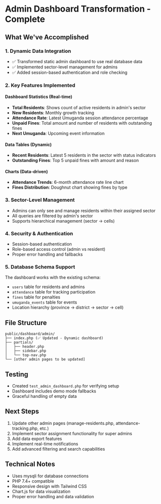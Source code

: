 # Admin Dashboard Transformation - Complete

## What We've Accomplished

### 1. **Dynamic Data Integration**

- ✅ Transformed static admin dashboard to use real database data
- ✅ Implemented sector-level management for admins
- ✅ Added session-based authentication and role checking

### 2. **Key Features Implemented**

#### **Dashboard Statistics (Real-time)**

- **Total Residents**: Shows count of active residents in admin's sector
- **New Residents**: Monthly growth tracking
- **Attendance Rate**: Latest Umuganda session attendance percentage
- **Unpaid Fines**: Total amount and number of residents with outstanding fines
- **Next Umuganda**: Upcoming event information

#### **Data Tables (Dynamic)**

- **Recent Residents**: Latest 5 residents in the sector with status indicators
- **Outstanding Fines**: Top 5 unpaid fines with amount and reason

#### **Charts (Data-driven)**

- **Attendance Trends**: 6-month attendance rate line chart
- **Fines Distribution**: Doughnut chart showing fines by type

### 3. **Sector-Level Management**

- Admins can only see and manage residents within their assigned sector
- All queries are filtered by admin's sector
- Supports hierarchical management (sector → cells)

### 4. **Security & Authentication**

- Session-based authentication
- Role-based access control (admin vs resident)
- Proper error handling and fallbacks

### 5. **Database Schema Support**

The dashboard works with the existing schema:

- `users` table for residents and admins
- `attendance` table for tracking participation
- `fines` table for penalties
- `umuganda_events` table for events
- Location hierarchy (province → district → sector → cell)

## File Structure

```
public/dashboard/admin/
├── index.php (✅ Updated - Dynamic dashboard)
├── partials/
│   ├── header.php
│   ├── sidebar.php
│   └── top-nav.php
└── [other admin pages to be updated]
```

## Testing

- Created `test_admin_dashboard.php` for verifying setup
- Dashboard includes demo mode fallbacks
- Graceful handling of empty data

## Next Steps

1. Update other admin pages (manage-residents.php, attendance-tracking.php, etc.)
2. Implement sector assignment functionality for super admins
3. Add data export features
4. Implement real-time notifications
5. Add advanced filtering and search capabilities

## Technical Notes

- Uses mysqli for database connections
- PHP 7.4+ compatible
- Responsive design with Tailwind CSS
- Chart.js for data visualization
- Proper error handling and data validation
